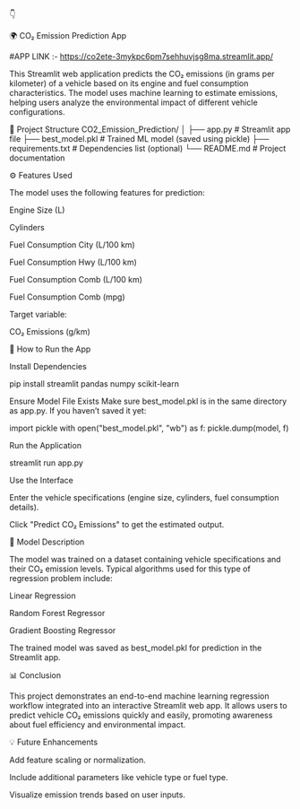 👇

🌍 CO₂ Emission Prediction App

#APP LINK :- https://co2ete-3mykpc6pm7sehhuvjsg8ma.streamlit.app/

This Streamlit web application predicts the CO₂ emissions (in grams per kilometer) of a vehicle based on its engine and fuel consumption characteristics. The model uses machine learning to estimate emissions, helping users analyze the environmental impact of different vehicle configurations.

📂 Project Structure
CO2_Emission_Prediction/
│
├── app.py                   # Streamlit app file
├── best_model.pkl           # Trained ML model (saved using pickle)
├── requirements.txt         # Dependencies list (optional)
└── README.md                # Project documentation

⚙️ Features Used

The model uses the following features for prediction:

Engine Size (L)

Cylinders

Fuel Consumption City (L/100 km)

Fuel Consumption Hwy (L/100 km)

Fuel Consumption Comb (L/100 km)

Fuel Consumption Comb (mpg)

Target variable:

CO₂ Emissions (g/km)

🚀 How to Run the App

Install Dependencies

pip install streamlit pandas numpy scikit-learn


Ensure Model File Exists
Make sure best_model.pkl is in the same directory as app.py.
If you haven’t saved it yet:

import pickle
with open("best_model.pkl", "wb") as f:
    pickle.dump(model, f)


Run the Application

streamlit run app.py


Use the Interface

Enter the vehicle specifications (engine size, cylinders, fuel consumption details).

Click "Predict CO₂ Emissions" to get the estimated output.

🧠 Model Description

The model was trained on a dataset containing vehicle specifications and their CO₂ emission levels.
Typical algorithms used for this type of regression problem include:

Linear Regression

Random Forest Regressor

Gradient Boosting Regressor

The trained model was saved as best_model.pkl for prediction in the Streamlit app.

📊 Conclusion

This project demonstrates an end-to-end machine learning regression workflow integrated into an interactive Streamlit web app.
It allows users to predict vehicle CO₂ emissions quickly and easily, promoting awareness about fuel efficiency and environmental impact.

💡 Future Enhancements

Add feature scaling or normalization.

Include additional parameters like vehicle type or fuel type.

Visualize emission trends based on user inputs.
